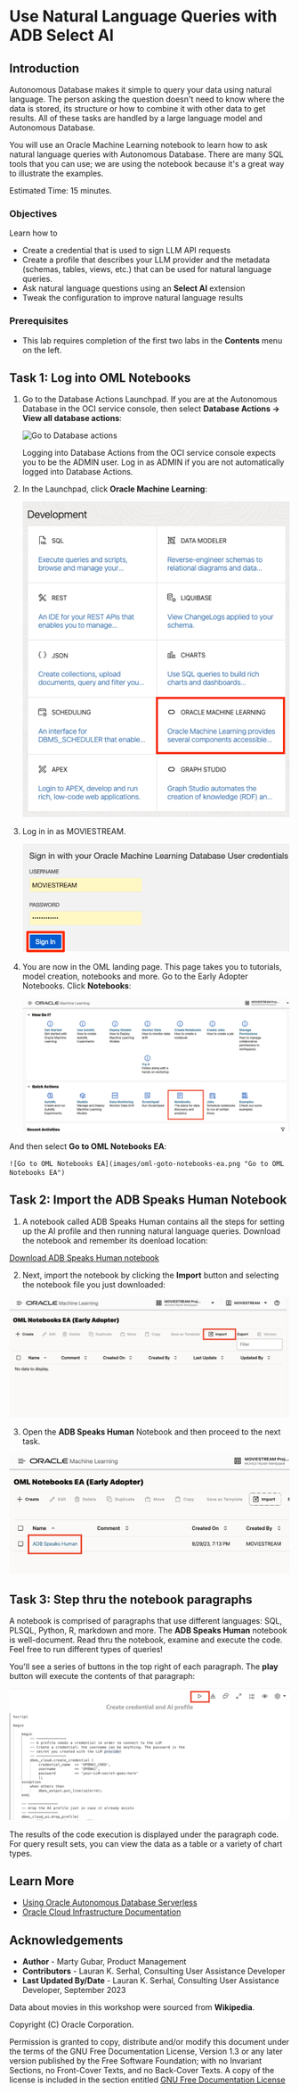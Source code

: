 # Use Natural Language Queries with ADB Select AI

## Introduction

Autonomous Database makes it simple to query your data using natural language. The person asking the question doesn't need to know where the data is stored, its structure or how to combine it with other data to get results. All of these tasks are handled by a large language model and Autonomous Database.

You will use an Oracle Machine Learning notebook to learn how to ask natural language queries with Autonomous Database. There are many SQL tools that you can use; we are using the notebook because it's a great way to illustrate the examples.

Estimated Time: 15 minutes.

### Objectives

Learn how to
* Create a credential that is used to sign LLM API requests
* Create a profile that describes your LLM provider and the metadata (schemas, tables, views, etc.) that can be used for natural language queries.
* Ask natural language questions using an **Select AI** extension
* Tweak the configuration to improve natural language results


### Prerequisites

- This lab requires completion of the first two labs in the **Contents** menu on the left.

## Task 1: Log into OML Notebooks

1. Go to the Database Actions Launchpad. If you are at the Autonomous Database in the OCI service console, then select **Database Actions -> View all database actions**:

    ![Go to Database actions](/common/building-blocks/tasks/adb/images/adb-dbactions-goto.png "Database Actions")

    Logging into Database Actions from the OCI service console expects you to be the ADMIN user. Log in as ADMIN if you are not automatically logged into Database Actions.

2. In the Launchpad, click **Oracle Machine Learning**:

    ![Go to OML](images/adb-goto-oml.png "Go to OML")

3. Log in in as MOVIESTREAM.

    ![Oracle Machine Learning Notebooks sign-in page](images/oml-login-page.png " ")

4. You are now in the OML landing page. This page takes you to tutorials, model creation, notebooks and more. Go to the Early Adopter Notebooks. Click **Notebooks**:

    ![Go to OML Notebooks](images/oml-goto-notebooks.png "Go to OML Notebooks")

  And then select **Go to OML Notebooks EA**:
    
    ![Go to OML Notebooks EA](images/oml-goto-notebooks-ea.png "Go to OML Notebooks EA")

## Task 2: Import the ADB Speaks Human Notebook

1. A notebook called ADB Speaks Human contains all the steps for setting up the AI profile and then running natural language queries. Download the notebook and remember its doenload location:

  [Download ADB Speaks Human notebook](../notebook/ADB%20Speaks%20Human.dsnb)

2. Next, import the notebook by clicking the **Import** button and selecting the notebook file you just downloaded:
  
  ![Import the ADB Speaks Human notebook](images/oml-import-notebook.png)

3. Open the **ADB Speaks Human** Notebook and then proceed to the next task.

  ![Open the ADB Speaks Human notebook](images/oml-open-notebook.png)

## Task 3: Step thru the notebook paragraphs

A notebook is comprised of paragraphs that use different languages: SQL, PLSQL, Python, R, markdown and more. The **ADB Speaks Human** notebook is well-document. Read thru the notebook, examine and execute the code. Feel free to run different types of queries!

You'll see a series of buttons in the top right of each paragraph. The **play** button will execute the contents of that paragraph:

  ![Open the ADB Speaks Human notebook](images/oml-run-paragraph.png)

The results of the code execution is displayed under the paragraph code. For query result sets, you can view the data as a table or a variety of chart types.

## Learn More

* [Using Oracle Autonomous Database Serverless](https://docs.oracle.com/en/cloud/paas/autonomous-database/adbsa/index.html)
* [Oracle Cloud Infrastructure Documentation](https://docs.cloud.oracle.com/en-us/iaas/Content/GSG/Concepts/baremetalintro.htm)

## Acknowledgements

* **Author** - Marty Gubar, Product Management
* **Contributors** -  Lauran K. Serhal, Consulting User Assistance Developer
* **Last Updated By/Date** - Lauran K. Serhal, Consulting User Assistance Developer, September 2023

Data about movies in this workshop were sourced from **Wikipedia**.

Copyright (C)  Oracle Corporation.

Permission is granted to copy, distribute and/or modify this document
under the terms of the GNU Free Documentation License, Version 1.3
or any later version published by the Free Software Foundation;
with no Invariant Sections, no Front-Cover Texts, and no Back-Cover Texts.
A copy of the license is included in the section entitled [GNU Free Documentation License](files/gnu-free-documentation-license.txt)
